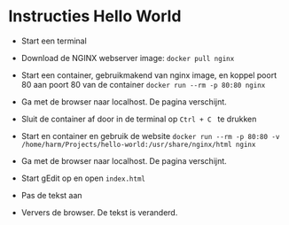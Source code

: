 # Instructies Hello World

- Start een terminal 
- Download de NGINX webserver image: `docker pull nginx`
- Start een container, gebruikmakend van nginx image, en koppel poort 80 aan poort 80 van de container `docker run --rm -p 80:80 nginx`
- Ga met de browser naar localhost. De pagina verschijnt.
- Sluit de container af door in de terminal op `Ctrl + C ` te drukken

- Start en container en gebruik de website `docker run --rm -p 80:80 -v /home/harm/Projects/hello-world:/usr/share/nginx/html nginx`
- Ga met de browser naar localhost. De pagina verschijnt.
- Start gEdit op en open `index.html`
- Pas de tekst aan
- Ververs de browser. De tekst is veranderd.